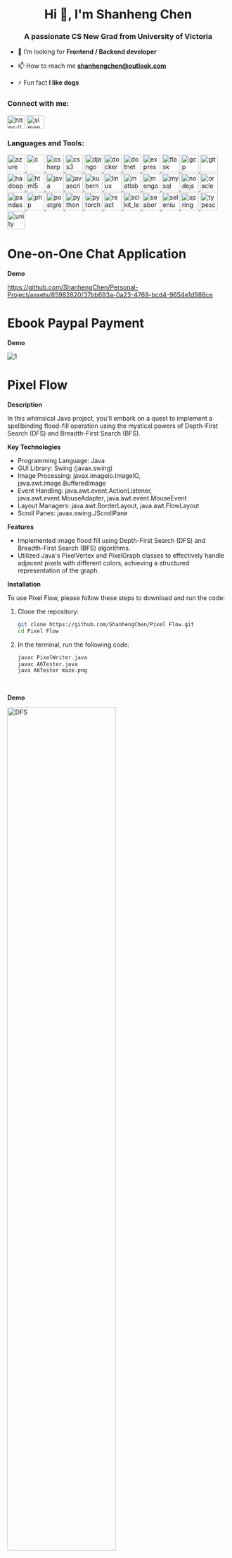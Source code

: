 <h1 align="center">Hi 👋, I'm Shanheng Chen</h1>
<h3 align="center">A passionate CS New Grad from University of Victoria</h3>

- 👯 I’m looking for **Frontend / Backend developer**

- 📫 How to reach me **shanhengchen@outlook.com**

- ⚡ Fun fact **I like dogs**

<h3 align="left">Connect with me:</h3>
<p align="left">
<a href="https://linkedin.com/in/https://www.linkedin.com/in/shanhengchen1999/" target="blank"><img align="center" src="https://raw.githubusercontent.com/rahuldkjain/github-profile-readme-generator/master/src/images/icons/Social/linked-in-alt.svg" alt="https://www.linkedin.com/in/shanhengchen1999/" height="30" width="40" /></a>
<a href="https://fb.com/simon chen" target="blank"><img align="center" src="https://raw.githubusercontent.com/rahuldkjain/github-profile-readme-generator/master/src/images/icons/Social/facebook.svg" alt="simon chen" height="30" width="40" /></a>
</p>

<h3 align="left">Languages and Tools:</h3>
<p align="left"> <a href="https://azure.microsoft.com/en-in/" target="_blank" rel="noreferrer"> <img src="https://www.vectorlogo.zone/logos/microsoft_azure/microsoft_azure-icon.svg" alt="azure" width="40" height="40"/> </a> <a href="https://www.cprogramming.com/" target="_blank" rel="noreferrer"> <img src="https://raw.githubusercontent.com/devicons/devicon/master/icons/c/c-original.svg" alt="c" width="40" height="40"/> </a> <a href="https://www.w3schools.com/cs/" target="_blank" rel="noreferrer"> <img src="https://raw.githubusercontent.com/devicons/devicon/master/icons/csharp/csharp-original.svg" alt="csharp" width="40" height="40"/> </a> <a href="https://www.w3schools.com/css/" target="_blank" rel="noreferrer"> <img src="https://raw.githubusercontent.com/devicons/devicon/master/icons/css3/css3-original-wordmark.svg" alt="css3" width="40" height="40"/> </a> <a href="https://www.djangoproject.com/" target="_blank" rel="noreferrer"> <img src="https://cdn.worldvectorlogo.com/logos/django.svg" alt="django" width="40" height="40"/> </a> <a href="https://www.docker.com/" target="_blank" rel="noreferrer"> <img src="https://raw.githubusercontent.com/devicons/devicon/master/icons/docker/docker-original-wordmark.svg" alt="docker" width="40" height="40"/> </a> <a href="https://dotnet.microsoft.com/" target="_blank" rel="noreferrer"> <img src="https://raw.githubusercontent.com/devicons/devicon/master/icons/dot-net/dot-net-original-wordmark.svg" alt="dotnet" width="40" height="40"/> </a> <a href="https://expressjs.com" target="_blank" rel="noreferrer"> <img src="https://raw.githubusercontent.com/devicons/devicon/master/icons/express/express-original-wordmark.svg" alt="express" width="40" height="40"/> </a> <a href="https://flask.palletsprojects.com/" target="_blank" rel="noreferrer"> <img src="https://www.vectorlogo.zone/logos/pocoo_flask/pocoo_flask-icon.svg" alt="flask" width="40" height="40"/> </a> <a href="https://cloud.google.com" target="_blank" rel="noreferrer"> <img src="https://www.vectorlogo.zone/logos/google_cloud/google_cloud-icon.svg" alt="gcp" width="40" height="40"/> </a> <a href="https://git-scm.com/" target="_blank" rel="noreferrer"> <img src="https://www.vectorlogo.zone/logos/git-scm/git-scm-icon.svg" alt="git" width="40" height="40"/> </a> <a href="https://hadoop.apache.org/" target="_blank" rel="noreferrer"> <img src="https://www.vectorlogo.zone/logos/apache_hadoop/apache_hadoop-icon.svg" alt="hadoop" width="40" height="40"/> </a> <a href="https://www.w3.org/html/" target="_blank" rel="noreferrer"> <img src="https://raw.githubusercontent.com/devicons/devicon/master/icons/html5/html5-original-wordmark.svg" alt="html5" width="40" height="40"/> </a> <a href="https://www.java.com" target="_blank" rel="noreferrer"> <img src="https://raw.githubusercontent.com/devicons/devicon/master/icons/java/java-original.svg" alt="java" width="40" height="40"/> </a> <a href="https://developer.mozilla.org/en-US/docs/Web/JavaScript" target="_blank" rel="noreferrer"> <img src="https://raw.githubusercontent.com/devicons/devicon/master/icons/javascript/javascript-original.svg" alt="javascript" width="40" height="40"/> </a> <a href="https://kubernetes.io" target="_blank" rel="noreferrer"> <img src="https://www.vectorlogo.zone/logos/kubernetes/kubernetes-icon.svg" alt="kubernetes" width="40" height="40"/> </a> <a href="https://www.linux.org/" target="_blank" rel="noreferrer"> <img src="https://raw.githubusercontent.com/devicons/devicon/master/icons/linux/linux-original.svg" alt="linux" width="40" height="40"/> </a> <a href="https://www.mathworks.com/" target="_blank" rel="noreferrer"> <img src="https://upload.wikimedia.org/wikipedia/commons/2/21/Matlab_Logo.png" alt="matlab" width="40" height="40"/> </a> <a href="https://www.mongodb.com/" target="_blank" rel="noreferrer"> <img src="https://raw.githubusercontent.com/devicons/devicon/master/icons/mongodb/mongodb-original-wordmark.svg" alt="mongodb" width="40" height="40"/> </a> <a href="https://www.mysql.com/" target="_blank" rel="noreferrer"> <img src="https://raw.githubusercontent.com/devicons/devicon/master/icons/mysql/mysql-original-wordmark.svg" alt="mysql" width="40" height="40"/> </a> <a href="https://nodejs.org" target="_blank" rel="noreferrer"> <img src="https://raw.githubusercontent.com/devicons/devicon/master/icons/nodejs/nodejs-original-wordmark.svg" alt="nodejs" width="40" height="40"/> </a> <a href="https://www.oracle.com/" target="_blank" rel="noreferrer"> <img src="https://raw.githubusercontent.com/devicons/devicon/master/icons/oracle/oracle-original.svg" alt="oracle" width="40" height="40"/> </a> <a href="https://pandas.pydata.org/" target="_blank" rel="noreferrer"> <img src="https://raw.githubusercontent.com/devicons/devicon/2ae2a900d2f041da66e950e4d48052658d850630/icons/pandas/pandas-original.svg" alt="pandas" width="40" height="40"/> </a> <a href="https://www.php.net" target="_blank" rel="noreferrer"> <img src="https://raw.githubusercontent.com/devicons/devicon/master/icons/php/php-original.svg" alt="php" width="40" height="40"/> </a> <a href="https://www.postgresql.org" target="_blank" rel="noreferrer"> <img src="https://raw.githubusercontent.com/devicons/devicon/master/icons/postgresql/postgresql-original-wordmark.svg" alt="postgresql" width="40" height="40"/> </a> <a href="https://www.python.org" target="_blank" rel="noreferrer"> <img src="https://raw.githubusercontent.com/devicons/devicon/master/icons/python/python-original.svg" alt="python" width="40" height="40"/> </a> <a href="https://pytorch.org/" target="_blank" rel="noreferrer"> <img src="https://www.vectorlogo.zone/logos/pytorch/pytorch-icon.svg" alt="pytorch" width="40" height="40"/> </a> <a href="https://reactjs.org/" target="_blank" rel="noreferrer"> <img src="https://raw.githubusercontent.com/devicons/devicon/master/icons/react/react-original-wordmark.svg" alt="react" width="40" height="40"/> </a> <a href="https://scikit-learn.org/" target="_blank" rel="noreferrer"> <img src="https://upload.wikimedia.org/wikipedia/commons/0/05/Scikit_learn_logo_small.svg" alt="scikit_learn" width="40" height="40"/> </a> <a href="https://seaborn.pydata.org/" target="_blank" rel="noreferrer"> <img src="https://seaborn.pydata.org/_images/logo-mark-lightbg.svg" alt="seaborn" width="40" height="40"/> </a> <a href="https://www.selenium.dev" target="_blank" rel="noreferrer"> <img src="https://raw.githubusercontent.com/detain/svg-logos/780f25886640cef088af994181646db2f6b1a3f8/svg/selenium-logo.svg" alt="selenium" width="40" height="40"/> </a> <a href="https://spring.io/" target="_blank" rel="noreferrer"> <img src="https://www.vectorlogo.zone/logos/springio/springio-icon.svg" alt="spring" width="40" height="40"/> </a> <a href="https://www.typescriptlang.org/" target="_blank" rel="noreferrer"> <img src="https://raw.githubusercontent.com/devicons/devicon/master/icons/typescript/typescript-original.svg" alt="typescript" width="40" height="40"/> </a> <a href="https://unity.com/" target="_blank" rel="noreferrer"> <img src="https://www.vectorlogo.zone/logos/unity3d/unity3d-icon.svg" alt="unity" width="40" height="40"/> </a> </p>



# One-on-One Chat Application

**Demo**


https://github.com/ShanhengChen/Personal-Project/assets/85982820/37bb693a-0a23-4769-bcd4-9654e1d988ce


# Ebook Paypal Payment

**Demo**

![1](https://github.com/ShanhengChen/Personal-Project/assets/85982820/e1d36fff-5f28-4eb4-aa2b-06047707b7f2)


# Pixel Flow

**Description**

In this whimsical Java project, you'll embark on a quest to implement a spellbinding flood-fill operation using the mystical powers of Depth-First Search (DFS) and Breadth-First Search (BFS).

**Key Technologies**
- Programming Language: Java
- GUI Library: Swing (javax.swing)
- Image Processing: javax.imageio.ImageIO, java.awt.image.BufferedImage
- Event Handling: java.awt.event.ActionListener, java.awt.event.MouseAdapter, java.awt.event.MouseEvent
- Layout Managers: java.awt.BorderLayout, java.awt.FlowLayout
- Scroll Panes: javax.swing.JScrollPane

**Features**

- Implemented image flood fill using Depth-First Search (DFS) and Breadth-First Search (BFS) algorithms.
- Utilized Java's PixelVertex and PixelGraph classes to effectively handle adjacent pixels with different colors, achieving a structured representation of the graph.

**Installation**

To use Pixel Flow, please follow these steps to download and run the code:

1. Clone the repository:
    ```bash
    git clone https://github.com/ShanhengChen/Pixel Flow.git
    cd Pixel Flow
    ```
2. In the terminal, run the following code:
    ```bash
    javac PixelWriter.java
    javac A6Tester.java
    java A6Tester maze.png
    ```
<br>

**Demo**


<img src="https://github.com/ShanhengChen/Personal-Project/assets/85982820/2157164c-dd9c-459e-99c3-e89ec3ac9fc3" alt="DFS" style="width:70%; height:70%;">

<br>

<img src="https://github.com/ShanhengChen/Personal-Project/assets/85982820/4ee76e98-f7aa-4e3a-aee4-77709b0608cc.gif" alt="BFS" style="width:70%; height:70%;">

<br>


# Draw and Guess

**Description**

In this web project, you can freely draw in a web app, and the application identifies objects within the drawn images.

**Key Technologies**

- **Frontend:**
  - JavaScript 
  - Fabric.js 
  - HTML and CSS 

- **Backend:**
  - Node.js 
  - Google Cloud Vision API 

**Features**

- Users can draw on a canvas using Fabric.js.
- The application sends the drawn image data to the server via a POST request to `/processImage`.
- The server, powered by Express, utilizes the Google Cloud Vision API to detect objects on the drawn image.
- Detected object labels are then sent back to the client and displayed on the webpage.

**Installation**

To run this Canvas Object Detection project, follow these steps:

1. Clone the repository:

    ```bash
    git clone https://github.com/Personal-Project/Draw and Guess.git
    cd Draw and Guess
    ```

2. Install the required Node.js packages:

    ```bash
    npm install
    ```

3. Run the server:

    ```bash
    node main.js
    ```

4. Open a web browser and navigate to `http://localhost:5001`

**Demo** 


https://august-shield-411906.wm.r.appspot.com/

<br> 

<img src="https://github.com/ShanhengChen/Personal-Project/assets/85982820/953b1a7d-f710-4202-86e4-41f9500e342e.gif" alt="BFS" style="width:70%; height:70%;">


<br>

# News Query Website (Azure)

**Description**

The News Query Web is a dynamic web application that leverages the NewsData API to provide real-time news search and display functionality. It allows users to input search queries and retrieve news articles related to their interests.

**Key Technologies**
- HTML / CSS
- C#
- ASP.NET MVC Framework
- NewsData API
- Azure (for deployment)
- Continuous Deployment and Continuous Integration (CD/CI)

**Features**

- Users can enter search queries to find relevant news articles.
- Displays a list of news articles with titles, links, and additional information.
- Utilizes CSS styling for a visually appealing and user-friendly interface.
- Uses ASP.NET MVC framework to handle user requests and API integration.
- Deployed on Azure for seamless access from anywhere.
- Utilizes CD/CI to ensure automated and efficient updates.

**Demo**

https://news-web.azurewebsites.net/
![1](https://github.com/ShanhengChen/Personal-Project/assets/85982820/05775c87-3c8f-43d6-9b2a-c2df7d46af73)

![2](https://github.com/ShanhengChen/Personal-Project/assets/85982820/5f5c1914-c25c-4842-87b5-61d7506bcf7f)




# Cine Magic Recommendation Guru 

**Description**

This Python project utilizes PySpark, Flask, and SQLAlchemy to provide personalized movie recommendations based on user preferences. The system analyzes movie rating data collected from users and presents popular genres and movies on a web page built with Flask. Users can manage their favorite movies using SQLAlchemy, and the system recommends movies based on their preferences.

**Key Technologies**

- Programming Languages: Python, HTML, CSS 
- Data Processing and Analysis: PySpark, Pandas
- Web Development: Flask, SQLAlchemy
- Data Visualization: Matplotlib
- Software Platform: Docker

**Features**

- Analyzes movie rating data collected from users to identify popular genres and movies.
- Allows users to manage their movie collection by providing functionality to delete or modify movies in their favourite movie list.
- Generates personalized movie recommendations based on user preferences.

**Installation**

To use Cine Magic Recommendation Guru, please follow these steps to build a Docker image and run the container:

1. Clone the repository:
    ```bash
    git clone https://github.com/ShanhengChen/cine-magic-recommendation.git
    cd cine-magic-recommendation
    ```
2. Build the Docker image and run the Docker container
    ```bash
    docker build -t cine-magic-recommendation-guru .
    docker run -p 5000:5000 cine-magic-recommendation-guru
    ```

Watch the Cine Magic Recommendation Guru  demo video below:


https://github.com/ShanhengChen/Personal-Project/assets/85982820/c1ca1cac-6031-499f-9ea3-8b8296f9a934


# Myip.ms Web Crawler 


**Description**

This Python project utilizes a web scraping technique （selenium） to extract information from myip.ms. Specifically, it navigates through pages, extracts links, and stores them in an Excel spreadsheet using Panda. This program is designed to mine all links for websites built on the Shopify platform.

**Key Technologies**

- Programming Language: Python
- Web Scraping: Selenium
- OCR Library: ddddocr
- Data Handling: Pandas

**Features**

- Navigates to a target website and extracts link text and URLs from specified elements.
- Handles potential captcha challenges using an OCR library for image recognition.
- Saves the scraped data into an Excel file for further analysis.

**Installation**

To use the Web Scraping script, please follow these steps to install the required dependencies:

1. Install Python on your machine.
2. Install the necessary Python packages:

```shell
pip install (selenium, pandas, ddddocr)
```
**Demo**
![1](https://github.com/ShanhengChen/Personal-Project/assets/85982820/cfae3fb3-25ba-43c7-9d46-c9002acbc042)
![2](https://github.com/ShanhengChen/Personal-Project/assets/85982820/70c47834-1892-4c6c-a355-4eb2803557a0)

# 2D Vampire Survival-Like Game

**Description**

Embark on the adrenaline-pumping journey of "2D Vampire Survival-Like Game," a 2D game that I, a recent graduate, crafted with a perfect blend of simplicity and roguelite excitement. In this minimalistic survival challenge, navigate a cursed night, gather gold for the next survivor, and defy Death's looming inevitability. With no place to hide, your strategic choices and skills become the key to enduring the relentless struggle for survival.

**Key Technologies**

- Game Engine： Unity

- Language： C#

**Features**


- **Survival Challenge:** Face the relentless challenges of the cursed night, where survival is not guaranteed, and every decision matters.

<img src="https://github.com/ShanhengChen/Personal-Project/assets/85982820/6bde428d-d5a0-4c6d-a0c7-86949203608c" width=50% height=50%>

- **Exp and gold Collection:** Exp and gold play a crucial role in your survival. Take your time to strategically gather and utilize them to enhance your abilities and increase your chances of lasting through the night.

<img src="https://github.com/ShanhengChen/Personal-Project/assets/85982820/ad268e69-4ba7-4c4d-b017-6278992f4a2a" width=50% height=50%>

- **Offensive Weaponry:** Arm yourself with two or three offensive weapons, focusing on levelling them up one at a time. Strategic weapon upgrades are essential for overcoming increasingly challenging adversaries.

<img src="https://github.com/ShanhengChen/Personal-Project/assets/85982820/d6fa5162-af04-45f8-b205-3c0b3471727f" width=50% height=50%>


**Installation**
1. Clone the repository:
    ```bash
    git clone https://github.com/ShanhengChen/2d Vampire Survival.git
    ```
2. Click and run:
     ```bash
    click 2d Vampire Survival game.txt and run the game
     
    ```
# Victoria Weather Hub

**Description**

The Weather query site fetches data from free weather API ( OpenWeatherMap API) to construct a dynamic website that displays weather information for Victoria, Canada.

**Key Technologies**

- HTML
- CSS
- JavaScript
- OpenWeatherMap API

**Features**

- Displays current weather information including description, temperature, humidity, and wind speed.
- Uses dynamic weather icons based on the weather conditions.

**Victoria Weather Hub demo:**
![Weather query site demo](https://github.com/ShanhengChen/Personal-Project/assets/85982820/677e974f-f489-4cb0-808d-696eb1f6723d)


# Movie Recommendation System - Medium-fidelity Prototyping 

**Demo**


https://github.com/ShanhengChen/Personal-Project/assets/85982820/8428d75e-1ed6-425a-a142-c82a287f1b71



